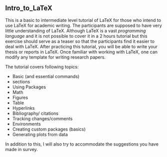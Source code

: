 ## Intro_to_LaTeX

This is a basic to intermediate level tutorial of LaTeX for those who intend to use LaTeX for academic writing. The participants are supposed to have very 
little understanding of LaTeX. Although LaTeX is a vast *programming language* and it is not possible to cover it in a 2 hours tutorial but this exercise 
should serve as a teaser so that the participants find it easier to deal with LaTeX. After practicing this tutorial, you will be able to write your thesis or reports 
in LaTeX. Once familiar with working with LaTeX, one can modify any template for writing research papers. 


The tutorial covers following topics:

- Basic (and essential commands)
- sections
- Using Packages
- Math
- Figures
- Table
- Hyperlinks
- Bibliography/ citations
- Tracking changes/comments
- Environments
- Creating custom packages (basics)
- Generating plots from data 



In addition to this, I will also try to accommodate the suggestions you have made in survey.
